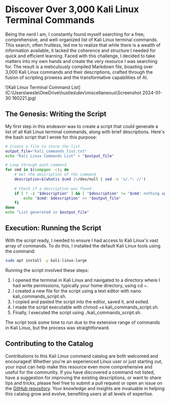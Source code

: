 # Discover Over 3,000 Kali Linux Terminal Commands

Being the nerd I am, I constantly found myself searching for a free, comprehensive, and well-organized list of Kali Linux terminal commands. This search, often fruitless, led me to realize that while there is a wealth of information available, it lacked the coherence and structure I needed for quick and efficient learning. Faced with this challenge, I decided to take matters into my own hands and create the very resource I was searching for. The result is a meticulously compiled Markdown file, boasting over 3,000 Kali Linux commands and their descriptions, crafted through the fusion of scripting prowess and the transformative capabilities of AI.

![Kali Linux Terminal Command List](C:\Users\wesle\OneDrive\hustles\dev\miscellaneous\Screenshot 2024-01-30 160221.jpg)

## The Genesis: Writing the Script

My first step in this endeavor was to create a script that could generate a list of all Kali Linux terminal commands, along with brief descriptions. Here's the bash script that I wrote for this purpose:

```bash
# Create a file to store the list
output_file="kali_commands_list.txt"
echo "Kali Linux Commands List" > "$output_file"

# Loop through each command
for cmd in $(compgen -c); do
    # Get the description of the command
    description=$(whatis $cmd 2>/dev/null | sed -e 's/.*: //')
    
    # Check if a description was found
    if [ ! -z "$description" ] && [ "$description" != "$cmd: nothing appropriate" ]; then
        echo "$cmd: $description" >> "$output_file"
    fi
done
echo "List generated in $output_file"
```

## Execution: Running the Script

With the script ready, I needed to ensure I had access to Kali Linux's vast array of commands. To do this, I installed the default Kali Linux tools using the command:

```bash
sudo apt install -y kali-linux-large
```

Running the script involved these steps:

1. I opened the terminal in Kali Linux and navigated to a directory where I had write permissions, typically your home directory, using cd ~.
2. I created a new file for the script using a text editor with nano kali_commands_script.sh.
3. I copied and pasted the script into the editor, saved it, and exited.
4. I made the script executable with chmod +x kali_commands_script.sh.
5. Finally, I executed the script using ./kali_commands_script.sh.
   
The script took some time to run due to the extensive range of commands in Kali Linux, but the process was straightforward.

## Contributing to the Catalog

Contributions to this Kali Linux command catalog are both welcomed and encouraged! Whether you're an experienced Linux user or just starting out, your input can help make this resource even more comprehensive and useful for the community. If you have discovered a command not listed, have a suggestion for improving the existing descriptions, or want to share tips and tricks, please feel free to submit a pull request or open an issue on the [GitHub repository](https://github.com/WeslenLakins/kali-linux-terminal-commands/). Your knowledge and insights are invaluable in helping this catalog grow and evolve, benefiting users at all levels of expertise.
